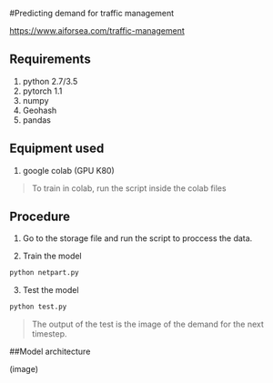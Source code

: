 #Predicting demand for traffic management

https://www.aiforsea.com/traffic-management

## Requirements
1. python 2.7/3.5
2. pytorch 1.1
3. numpy
4. Geohash
5. pandas


## Equipment used
1. google colab (GPU K80)
> To train in colab, run the script inside the colab files

## Procedure

1. Go to the storage file and run the script to proccess the data.

2. Train the model
```python
python netpart.py
```

3. Test the model
```python
python test.py
```
> The output of the test is the image of the demand for the next timestep.

##Model architecture

(image)
